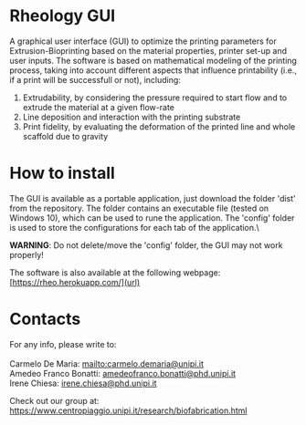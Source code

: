 # Rheology GUI

A graphical user interface (GUI) to optimize the printing parameters for Extrusion-Bioprinting based on the material properties, printer set-up and user inputs. The software is based on mathematical modeling of the printing process, taking into account different aspects that influence printability (i.e., if a print will be successfull or not), including:
1. Extrudability, by considering the pressure required to start flow and to extrude the material at a given flow-rate
2. Line deposition and interaction with the printing substrate
3. Print fidelity, by evaluating the deformation of the printed line and whole scaffold due to gravity

# How to install
The GUI is available as a portable application, just download the folder 'dist' from the repository.
The folder contains an executable file (tested on Windows 10), which can be used to rune the application. The 'config' folder is used to store the configurations for each tab of the application.\

**WARNING**: Do not delete/move the 'config' folder, the GUI may not work properly!

The software is also available at the following webpage: [https://rheo.herokuapp.com/](url)

# Contacts
For any info, please write to:\
\
Carmelo De Maria: [mailto:carmelo.demaria@unipi.it](url)\
Amedeo Franco Bonatti: [amedeofranco.bonatti@phd.unipi.it](url)\
Irene Chiesa: [irene.chiesa@phd.unipi.it](url)

Check out our group at: https://www.centropiaggio.unipi.it/research/biofabrication.html
